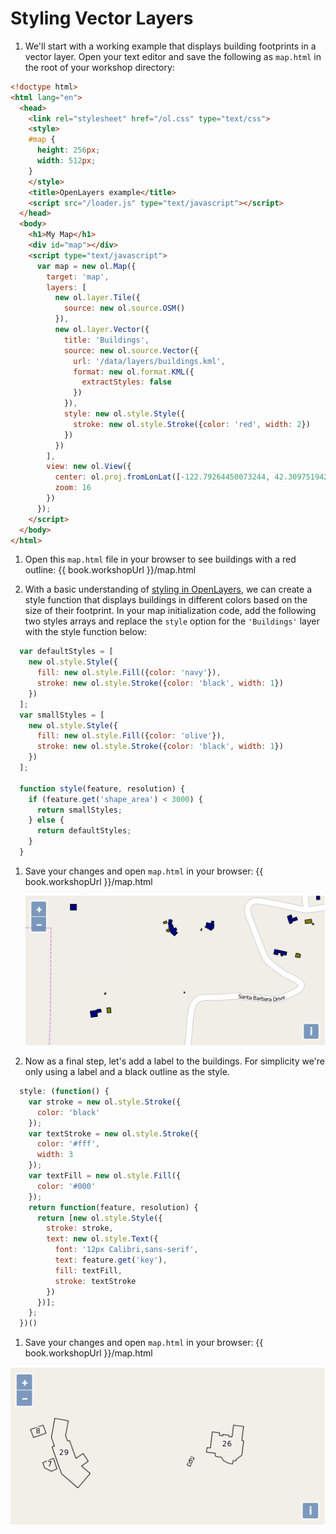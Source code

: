 # Styling Vector Layers

1.  We'll start with a working example that displays building footprints in a vector layer.  Open your text editor and save the following as `map.html` in the root of your workshop directory:

  ```html
  <!doctype html>
  <html lang="en">
    <head>
      <link rel="stylesheet" href="/ol.css" type="text/css">
      <style>
      #map {
        height: 256px;
        width: 512px;
      }
      </style>
      <title>OpenLayers example</title>
      <script src="/loader.js" type="text/javascript"></script>
    </head>
    <body>
      <h1>My Map</h1>
      <div id="map"></div>
      <script type="text/javascript">
        var map = new ol.Map({
          target: 'map',
          layers: [
            new ol.layer.Tile({
              source: new ol.source.OSM()
            }),
            new ol.layer.Vector({
              title: 'Buildings',
              source: new ol.source.Vector({
                url: '/data/layers/buildings.kml',
                format: new ol.format.KML({
                  extractStyles: false
                })
              }),
              style: new ol.style.Style({
                stroke: new ol.style.Stroke({color: 'red', width: 2})
              })
            })
          ],
          view: new ol.View({
            center: ol.proj.fromLonLat([-122.79264450073244, 42.30975194250527]),
            zoom: 16
          })
        });
      </script>
    </body>
  </html>
  ```

1. Open this `map.html` file in your browser to see buildings with a red outline:  {{ book.workshopUrl }}/map.html

1. With a basic understanding of [styling in OpenLayers](style-intro.md), we can create a style function that displays buildings in different colors based on the size of their footprint. In your map initialization code, add the following two styles arrays and replace the `style` option for the `'Buildings'` layer with the style function below:

  ```js
    var defaultStyles = [
      new ol.style.Style({
        fill: new ol.style.Fill({color: 'navy'}),
        stroke: new ol.style.Stroke({color: 'black', width: 1})
      })
    ];
    var smallStyles = [
      new ol.style.Style({
        fill: new ol.style.Fill({color: 'olive'}),
        stroke: new ol.style.Stroke({color: 'black', width: 1})
      })
    ];

    function style(feature, resolution) {
      if (feature.get('shape_area') < 3000) {
        return smallStyles;
      } else {
        return defaultStyles;
      }      
    }
  ```

1. Save your changes and open `map.html` in your browser: {{ book.workshopUrl }}/map.html

    ![Buildings colored by footprint area](style1.png)

1. Now as a final step, let's add a label to the buildings. For simplicity we're only using a label and a black outline as the style.

  ```js
    style: (function() {
      var stroke = new ol.style.Stroke({
        color: 'black'
      });
      var textStroke = new ol.style.Stroke({
        color: '#fff',
        width: 3
      });
      var textFill = new ol.style.Fill({
        color: '#000'
      });
      return function(feature, resolution) {
        return [new ol.style.Style({
          stroke: stroke,
          text: new ol.style.Text({
            font: '12px Calibri,sans-serif',
            text: feature.get('key'),
            fill: textFill,
            stroke: textStroke
          })
        })];
      };
    })()
  ```

1. Save your changes and open `map.html` in your browser: {{ book.workshopUrl }}/map.html

  ![Buildings labeled by the key field](style2.png)
